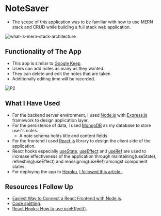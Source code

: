 # NoteSaver
- The scope of this application was to be familiar with how to use MERN stack and CRUD while building a full stack web application.

![what-is-mern-stack-architecture](https://user-images.githubusercontent.com/62245004/98396310-99937000-206e-11eb-9ad1-4799d58e8699.png)

 

## Functionality of The App
- This app is similar to [Google Keep](https://keep.google.com). 
- Users can add notes as many as they wanted.
- They can delete and edit the notes that are taken.
- Additionally editing time will be recorded.



![P2](https://github.com/therohitbansal/NoteSaver/assets/92664590/4f409929-9d90-48e9-acda-e6b7ff2107c5)

## What I Have Used
- For the backend server environment, I used [Node.js](https://nodejs.org) with [Express.js](https://expressjs.com) framework to design application layer.
- For the persistence of data, I used [MongoDB](https://www.mongodb.com) as my database to store user's notes.
  - A note schema holds title and content fields.
- For the frontend i used [React.js](https://en.reactjs.org) library to design the client side of the application.
- React hooks especially [useState](https://en.reactjs.org/docs/hooks-reference.html#usestate), [useEffect](https://en.reactjs.org/docs/hooks-reference.html#useeffect) and [useRef](https://en.reactjs.org/docs/hooks-reference.html#useref) are used to increase effectiveness of the application through maintaining(useState), refreshing(useEffect) and reassigning(useRef) amongst component states.
- For deploying the app to [Heroku](https://devcenter.heroku.com), [I followed this article.](https://www.freecodecamp.org/news/deploying-a-mern-application-using-mongodb-atlas-to-heroku).

## Resources I Follow Up
- [Easiest Way to Connect a React Frontend with Node.js](https://medium.com/zero-equals-false/how-to-connect-a-react-frontend-with-node-js-bccb1fb7e2bb).
- [Code splitting](https://en.reactjs.org/docs/code-splitting.html).
- [React Hooks: How to use useEffect()](https://medium.com/javascript-in-plain-english/react-hooks-how-to-use-useeffect-ecea3e90d84f).



